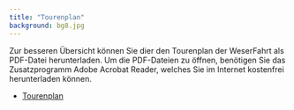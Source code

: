 ```yaml
---
title: "Tourenplan"
background: bg8.jpg
---
```

Zur besseren Übersicht können Sie dier den Tourenplan der WeserFahrt als PDF-Datei herunterladen. Um die PDF-Dateien zu öffnen, benötigen Sie das Zusatzprogramm Adobe Acrobat Reader, welches Sie im Internet kostenfrei herunterladen können.

- [Tourenplan](/assets/images/Tourenplan%2015%20-29%2007%20%202017.pdf)

